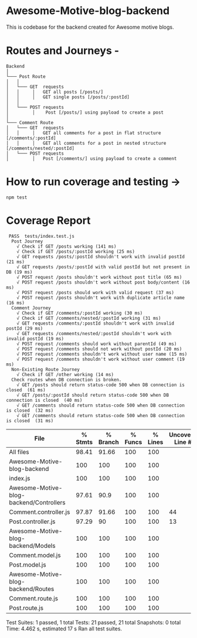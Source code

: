# Awesome-Motive-blog-backend
 This is codebase for the backend created for Awesome motive blogs.

# Routes and Journeys - 

```
Backend
│
└─── Post Route
│   │
│   └─── GET  requests
│   │     │   GET all posts [/posts/]
│   │     │   GET single posts [/posts/:postId]
│   │      
│   └─── POST requests
│         │    Post [/posts/] using payload to create a post
│            
└─── Comment Route
│   └─── GET  requests
│   │     │   GET all comments for a post in flat structure [/comments/:postId]
│   │     │   GET all comments for a post in nested structure [/comments/nested/:postId]
│   └─── POST requests
│         │   Post [/comments/] using payload to create a comment
```

# How to run coverage and testing -> 
   `npm test`

# Coverage Report
```
 PASS  tests/index.test.js
  Post Journey
    √ Check if GET /posts working (141 ms)
    √ Check if GET /posts/:postId working (25 ms)
    √ GET requests /posts/:postId shouldn't work with invalid postId (21 ms)
    √ GET requests /posts/:postId with valid postId but not present in DB (19 ms)
    √ POST request /posts shouldn't work without post title (65 ms)
    √ POST request /posts shouldn't work without post body/content (16 ms)
    √ POST request /posts should work with valid request (37 ms)
    √ POST request /posts shouldn't work with duplicate article name (16 ms)
  Comment Journey
    √ Check if GET /comments/:postId working (30 ms)
    √ Check if GET /comments/nested/:postId working (31 ms)
    √ GET requests /comments/:postId shouldn't work with invalid postId (29 ms)
    √ GET requests /comments/nested/:postId shouldn't work with invalid postId (19 ms)
    √ POST request /comments should work without parentId (49 ms)
    √ POST request /comments should not work without postId (20 ms)
    √ POST request /comments shouldn't work without user name (15 ms)
    √ POST request /comments shouldn't work without user comment (19 ms)
  Non-Existing Route Journey
    √ Check if GET /other working (14 ms)
  Check routes when DB connection is broken.
    √ GET /posts should return status-code 500 when DB connection is closed  (61 ms)
    √ GET /posts/:postId should return status-code 500 when DB connection is closed  (40 ms)
    √ GET /comments should return status-code 500 when DB connection is closed  (32 ms)
    √ GET /comments should return status-code 500 when DB connection is closed  (31 ms)
```


File                                     | % Stmts | % Branch | % Funcs | % Lines | Uncovered Line #s 
-----------------------------------------|---------|----------|---------|---------|-------------------
All files                                |   98.41 |    91.66 |     100 |     100 | 
 Awesome-Motive-blog-backend             |     100 |      100 |     100 |     100 | 
  index.js                               |     100 |      100 |     100 |     100 | 
 Awesome-Motive-blog-backend/Controllers |   97.61 |     90.9 |     100 |     100 | 
  Comment.controller.js                  |   97.87 |    91.66 |     100 |     100 | 44
  Post.controller.js                     |   97.29 |       90 |     100 |     100 | 13
 Awesome-Motive-blog-backend/Models      |     100 |      100 |     100 |     100 | 
  Comment.model.js                       |     100 |      100 |     100 |     100 | 
  Post.model.js                          |     100 |      100 |     100 |     100 | 
 Awesome-Motive-blog-backend/Routes      |     100 |      100 |     100 |     100 | 
  Comment.route.js                       |     100 |      100 |     100 |     100 | 
  Post.route.js                          |     100 |      100 |     100 |     100 | 


Test Suites: 1 passed, 1 total
Tests:       21 passed, 21 total
Snapshots:   0 total
Time:        4.462 s, estimated 17 s
Ran all test suites.
